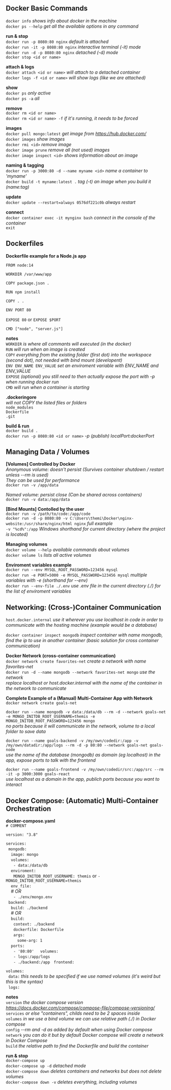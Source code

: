 ## Docker Basic Commands

`docker info` _shows info about docker in the machine_   
`docker ps --help` _get all the available options in any command_  

__run & stop__  
`docker run -p 8080:80 nginx` _default is attached_   
`docker run -it -p 8080:80 nginx` _interactive terminal (-it) mode_  
`docker run -d -p 8080:80 nginx` _detached (-d) mode_  
`docker stop <id or name>`  

__attach & logs__  
`docker attach <id or name>` _will attach to a detached container_  
`docker logs -f <id or name>` _will show logs (like we are attached)_  

__show__  
`docker ps` _only active_  
`docker ps -a` _all_  

__remove__  
`docker rm <id or name>`   
`docker rm <id or name> -f` _if it's running, it needs to be forced_

__images__  
`docker pull mongo:latest` _get image from https://hub.docker.com/_  
`docker images` _show images_  
`docker rmi <id>` _remove image_  
`docker image prune` _remove all (not used) images_  
`docker image inspect <id>` _shows information about an image_  

__naming & tagging__  
`docker run -p 3000:80 -d --name myname <id>`  _name a container to 'myname'_  
`docker build -t myname:latest .` _tag (-t) an image when you build it (name:tag)_  

__update__  
`docker update --restart=always 0576df221c0b` _always restart_  

__connect__  
`docker container exec -it mynginx bash` _connect in the console of the container_  
`exit`  

## Dockerfiles

__Dockerfile example for a Node.js app__

`FROM node:14`

`WORKDIR /var/www/app`

`COPY package.json .`

`RUN npm install`

`COPY . .`

`ENV PORT 80`

`EXPOSE 80` or `EXPOSE $PORT`

`CMD ["node", "server.js"]`

__notes__  
`WORKDIR` _is where all commants will executed (in the docker)_  
`RUN` _will run when an image is created_  
`COPY` _everything from the existing folder (first dot) into the workspace (second dot), not needed with bind mount (developent)_  
`ENV ENV_NAME ENV_VALUE` _set an enviroment variable with ENV_NAME and ENV_VALUE_  
`EXPOSE` _(optional) you still need to then actually expose the port with -p when running docker run_  
`CMD` _will run when a container is starting_  

__.dockeringore__  
_will not COPY the listed files or folders_  
`node_modules`  
`Dockerfile`  
`.git`  

__build & run__  
`docker build .`  
`docker run -p 8080:80 <id or name>` _-p (publish) localPort:dockerPort_

## Managing Data / Volumes

__[Volumes] Controlled by Docker__  
_Anonymous volume: doesn't persist (Survives container shutdown / restart unless --rm is used)_  
_They can be used for performance_   
`docker run -v /app/data`

_Named volume: persist close (Can be shared across containers)_  
`docker run -v data:/app/data` 

__[Bind Mounts] Contolled by the user__  
`docker run -v /path/to/code:/app/code`  
`docker run -d -p 8080:80 -v C:\Users\themi\Docker\nginx-website:/usr/share/nginx/html nginx` _full example_    
`-v "%cd%":/app` _Windows shorthand for current directory (where the project is located)_  

__Managing volumes__  
`docker volume --help` _available commands about volumes_  
`docker volume ls` _lists all active volumes_  

__Enviroment variables example__  
`docker run --env MYSQL_ROOT_PASSWORD=123456 mysql`  
`docker run -e PORT=5000 -e MYSQL_PASSWORD=123456 mysql` _multiple variables with -e (shorthand for --env)_  
`docker run --env-file ./.env` _use .env file in the current directory (./) for the list of enviroment variables_

## Networking: (Cross-)Container Communication

`host.docker.internal` _use it wherever you use localhost in code in order to communicate with the hosting machine (example would be a database)_  

`docker container inspect mongodb` _inspect container with name mongodb, find the ip to use in another container (basic solution for cross container communication)_  

__Docker Network (cross-container communication)__  
`docker network create favorites-net` _create a network with name favorites-net_  
`docker run -d --name mongodb --network favorites-net mongo` _use the network_  
_replace localhost or host.docker.internal with the name of the container in the network to communicate_  

__Complete Example of a (Manual) Multi-Container App with Network__  
`docker network create goals-net`  

`docker run --name mongodb -v data:/data/db --rm -d --network goals-net -e MONGO_INITDB_ROOT_USERNAME=themis -e MONGO_INITDB_ROOT_PASSWORD=123456 mongo`  
_no ports because it will communicate in the network, volume to a local folder to save data_  

`docker run --name goals-backend -v /my/own/codedir:/app -v /my/own/datadir:/app/logs --rm -d -p 80:80 --network goals-net goals-node`  
_use the name of the database (mongodb) as domain (eg localhost) in the app, expose ports to talk with the frontend_  

`docker run --name goals-frontend -v /my/own/codedir/src:/app/src --rm -it -p 3000:3000 goals-react`  
_use localhost as a domain in the app, publich ports because you want to interact_  

## Docker Compose: (Automatic) Multi-Container Orchestration  

__docker-compose.yaml__  
`# COMMENT`  

`version: "3.8"`  

`services: `  
&nbsp;&nbsp;`mongodb:`  
&nbsp;&nbsp;&nbsp;&nbsp;`image: mongo`  
&nbsp;&nbsp;&nbsp;&nbsp;`volumes:`  
&nbsp;&nbsp;&nbsp;&nbsp;&nbsp;&nbsp;`- data:/data/db`  
&nbsp;&nbsp;&nbsp;&nbsp;`enviroment:`    
&nbsp;&nbsp;&nbsp;&nbsp;&nbsp;&nbsp;`MONGO_INITDB_ROOT_USERNAME: themis` or `- MONGO_INITDB_ROOT_USERNAME=themis`  
&nbsp;&nbsp;&nbsp;&nbsp;`env_file:`  
&nbsp;&nbsp;&nbsp;&nbsp;_# OR_  
&nbsp;&nbsp;&nbsp;&nbsp;&nbsp;&nbsp;`- ./env/mongo.env`    
&nbsp;&nbsp;`backend:`  
&nbsp;&nbsp;&nbsp;&nbsp;`build: ./backend`  
&nbsp;&nbsp;&nbsp;&nbsp;_# OR_    
&nbsp;&nbsp;&nbsp;&nbsp;`build:`  
&nbsp;&nbsp;&nbsp;&nbsp;&nbsp;&nbsp;`context: ./backend`  
&nbsp;&nbsp;&nbsp;&nbsp;&nbsp;&nbsp;`dockerfile: Dockerfile`  
&nbsp;&nbsp;&nbsp;&nbsp;&nbsp;&nbsp;`args: `  
&nbsp;&nbsp;&nbsp;&nbsp;&nbsp;&nbsp;&nbsp;&nbsp;&nbsp;`some-arg: 1`  
&nbsp;&nbsp;&nbsp;&nbsp;`ports:`  
&nbsp;&nbsp;&nbsp;&nbsp;&nbsp;&nbsp;`- '80:80'` 
&nbsp;&nbsp;&nbsp;&nbsp;`volumes:`  
&nbsp;&nbsp;&nbsp;&nbsp;&nbsp;&nbsp;`- logs:/app/logs`  
&nbsp;&nbsp;&nbsp;&nbsp;&nbsp;&nbsp;`- ./backend:/app`
&nbsp;&nbsp;`frontend:`  

`volumes:`  
&nbsp;&nbsp;`data:` _this needs to be specified if we use named volumes (it's weird but this is the syntax)_  
&nbsp;&nbsp;`logs:`


__notes__  
`version` _the docker compose version https://docs.docker.com/compose/compose-file/compose-versioning/_  
`services` _or else "containers", childs need to be 2 spaces inside_  
`volumes` _in we use a bind volume we can use relative path (./) in Docker compose_  
`config` _--rm and -d as added by default when using Docker compose_
`network` _you can do it but by default Docker compose will create a network in Docker Compose_  
`build` _the relative path to find the Dockerfile and build the container_  

__run & stop__  
`docker-compose up`  
`docker-compose up -d` _detached mode_  
`docker-compose down` _deletes containers and networks but does not delete volumes_  
`docker-compose down -v` _deletes everything, including volumes_  


